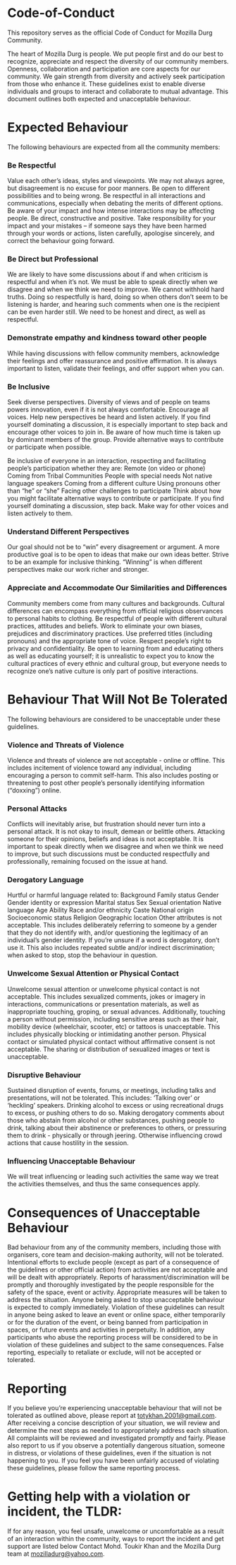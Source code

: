 # Code-of-Conduct
This repository serves as the official Code of Conduct for Mozilla Durg Community.

The heart of Mozilla Durg is people. We put people first and do our best to recognize, appreciate and respect the diversity of our community members. Openness, collaboration and participation are core aspects for our community. We gain strength from diversity and actively seek participation from those who enhance it. These guidelines exist to enable diverse individuals and groups to interact and collaborate to mutual advantage. This document outlines both expected and unacceptable behaviour.

# Expected Behaviour
The following behaviours are expected from all the community members:
### Be Respectful
Value each other’s ideas, styles and viewpoints. We may not always agree, but disagreement is no excuse for poor manners. Be open to different possibilities and to being wrong. Be respectful in all interactions and communications, especially when debating the merits of different options. Be aware of your impact and how intense interactions may be affecting people. Be direct, constructive and positive. Take responsibility for your impact and your mistakes – if someone says they have been harmed through your words or actions, listen carefully, apologise sincerely, and correct the behaviour going forward.
### Be Direct but Professional
We are likely to have some discussions about if and when criticism is respectful and when it’s not. We must be able to speak directly when we disagree and when we think we need to improve. We cannot withhold hard truths. Doing so respectfully is hard, doing so when others don’t seem to be listening is harder, and hearing such comments when one is the recipient can be even harder still. We need to be honest and direct, as well as respectful.
### Demonstrate empathy and kindness toward other people
While having discussions with fellow community members, acknowledge their feelings and offer reassurance and positive affirmation. It is always important to listen, validate their feelings, and offer support when you can.
### Be Inclusive
Seek diverse perspectives. Diversity of views and of people on teams powers innovation, even if it is not always comfortable. Encourage all voices. Help new perspectives be heard and listen actively. If you find yourself dominating a discussion, it is especially important to step back and encourage other voices to join in. Be aware of how much time is taken up by dominant members of the group. Provide alternative ways to contribute or participate when possible.

Be inclusive of everyone in an interaction, respecting and facilitating people’s participation whether they are:
Remote (on video or phone)
Coming from Tribal Communities
People with special needs
Not native language speakers
Coming from a different culture
Using pronouns other than “he” or “she”
Facing other challenges to participate
Think about how you might facilitate alternative ways to contribute or participate. If you find yourself dominating a discussion, step back. Make way for other voices and listen actively to them.
### Understand Different Perspectives
Our goal should not be to “win” every disagreement or argument. A more productive goal is to be open to ideas that make our own ideas better. Strive to be an example for inclusive thinking. “Winning” is when different perspectives make our work richer and stronger.
### Appreciate and Accommodate Our Similarities and Differences
Community members come from many cultures and backgrounds. Cultural differences can encompass everything from official religious observances to personal habits to clothing. Be respectful of people with different cultural practices, attitudes and beliefs. Work to eliminate your own biases, prejudices and discriminatory practices. Use preferred titles (including pronouns) and the appropriate tone of voice. Respect people’s right to privacy and confidentiality. Be open to learning from and educating others as well as educating yourself; it is unrealistic to expect you to know the cultural practices of every ethnic and cultural group, but everyone needs to recognize one’s native culture is only part of positive interactions.



# Behaviour That Will Not Be Tolerated
The following behaviours are considered to be unacceptable under these guidelines.
### Violence and Threats of Violence
Violence and threats of violence are not acceptable - online or offline. This includes incitement of violence toward any individual, including encouraging a person to commit self-harm. This also includes posting or threatening to post other people’s personally identifying information (“doxxing”) online.
### Personal Attacks
Conflicts will inevitably arise, but frustration should never turn into a personal attack. It is not okay to insult, demean or belittle others. Attacking someone for their opinions, beliefs and ideas is not acceptable. It is important to speak directly when we disagree and when we think we need to improve, but such discussions must be conducted respectfully and professionally, remaining focused on the issue at hand.
### Derogatory Language
Hurtful or harmful language related to:
Background
Family status
Gender
Gender identity or expression
Marital status
Sex
Sexual orientation
Native language
Age
Ability
Race and/or ethnicity
Caste
National origin
Socioeconomic status
Religion
Geographic location
Other attributes
is not acceptable. This includes deliberately referring to someone by a gender that they do not identify with, and/or questioning the legitimacy of an individual’s gender identity. If you’re unsure if a word is derogatory, don’t use it. This also includes repeated subtle and/or indirect discrimination; when asked to stop, stop the behaviour in question.
### Unwelcome Sexual Attention or Physical Contact
Unwelcome sexual attention or unwelcome physical contact is not acceptable. This includes sexualized comments, jokes or imagery in interactions, communications or presentation materials, as well as inappropriate touching, groping, or sexual advances. Additionally, touching a person without permission, including sensitive areas such as their hair, mobility device (wheelchair, scooter, etc) or tattoos is unacceptable. This includes physically blocking or intimidating another person. Physical contact or simulated physical contact without affirmative consent is not acceptable. The sharing or distribution of sexualized images or text is unacceptable.
### Disruptive Behaviour
Sustained disruption of events, forums, or meetings, including talks and presentations, will not be tolerated. This includes:
‘Talking over’ or ‘heckling’ speakers.
Drinking alcohol to excess or using recreational drugs to excess, or pushing others to do so.
Making derogatory comments about those who abstain from alcohol or other substances, pushing people to drink, talking about their abstinence or preferences to others, or pressuring them to drink - physically or through jeering.
Otherwise influencing crowd actions that cause hostility in the session.
### Influencing Unacceptable Behaviour
We will treat influencing or leading such activities the same way we treat the activities themselves, and thus the same consequences apply.
# Consequences of Unacceptable Behaviour
Bad behaviour from any of the community members, including those with organisers, core team and decision-making authority, will not be tolerated. Intentional efforts to exclude people (except as part of a consequence of the guidelines or other official action) from activities are not acceptable and will be dealt with appropriately.
Reports of harassment/discrimination will be promptly and thoroughly investigated by the people responsible for the safety of the space, event or activity. Appropriate measures will be taken to address the situation.
Anyone being asked to stop unacceptable behaviour is expected to comply immediately. Violation of these guidelines can result in anyone being asked to leave an event or online space, either temporarily or for the duration of the event, or being banned from participation in spaces, or future events and activities in perpetuity.
In addition, any participants who abuse the reporting process will be considered to be in violation of these guidelines and subject to the same consequences. False reporting, especially to retaliate or exclude, will not be accepted or tolerated.
# Reporting
If you believe you’re experiencing unacceptable behaviour that will not be tolerated as outlined above, please report at totykhan.2001@gmail.com. 
After receiving a concise description of your situation, we will review and determine the next steps as needed to appropriately address each situation. All complaints will be reviewed and investigated promptly and fairly.
Please also report to us if you observe a potentially dangerous situation, someone in distress, or violations of these guidelines, even if the situation is not happening to you.
If you feel you have been unfairly accused of violating these guidelines, please follow the same reporting process.
# Getting help with a violation or incident, the TLDR:
If for any reason, you feel unsafe, unwelcome or uncomfortable as a result of an interaction within the community, ways to report the incident and get support are listed below
Contact Mohd. Toukir Khan and the Mozilla Durg team at mozilladurg@yahoo.com.




